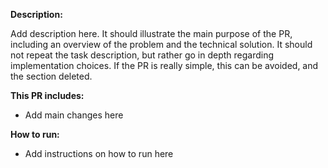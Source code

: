 **Description:**

Add description here. It should illustrate the main purpose of the PR, including an overview of the problem and the technical solution. It should not repeat the task description, but rather go in depth regarding implementation choices. If the PR is really simple, this can be avoided, and the section deleted.

**This PR includes:**

- Add main changes here

**How to run:**

- Add instructions on how to run here